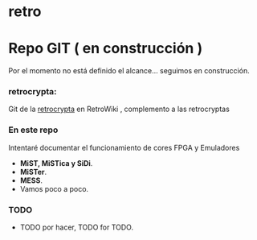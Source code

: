# retro
# Repo GIT ( en construcción ) 

Por el momento no está definido el alcance... seguimos en construcción.

### retrocrypta:

Git de la [retrocrypta](http://www.retrowiki.es/viewforum.php?f=106) en RetroWiki , complemento a las retrocryptas

### En este repo
Intentaré documentar el funcionamiento de cores FPGA y Emuladores

* **MiST, MiSTica y SiDi**.
* **MiSTer**.
* **MESS**.
* Vamos poco a poco.


### TODO

 * TODO por hacer, TODO for TODO.

